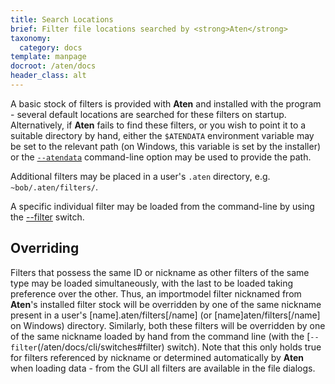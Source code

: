 ```yaml
---
title: Search Locations
brief: Filter file locations searched by <strong>Aten</strong>
taxonomy:
  category: docs
template: manpage
docroot: /aten/docs
header_class: alt
---
```


A basic stock of filters is provided with **Aten** and installed with the program - several default locations are searched for these filters on startup. Alternatively, if **Aten** fails to find these filters, or you wish to point it to a suitable directory by hand, either the `$ATENDATA` environment variable may be set to the relevant path (on Windows, this variable is set by the installer) or the [`--atendata`](/aten/docs/cli/switches#atendata) command-line option may be used to provide the path.

Additional filters may be placed in a user's `.aten` directory, e.g. `~bob/.aten/filters/`.

A specific individual filter may be loaded from the command-line by using the [--filter](/aten/docs/cli/switches#filter) switch.

## Overriding

Filters that possess the same ID or nickname as other filters of the same type may be loaded simultaneously, with the last to be loaded taking preference over the other. Thus, an importmodel filter nicknamed from **Aten**'s installed filter stock will be overridden by one of the same nickname present in a user's [name].aten/filters[/name] (or [name]aten/filters[/name] on Windows) directory. Similarly, both these filters will be overridden by one of the same nickname loaded by hand from the command line (with the [`--filter`(/aten/docs/cli/switches#filter) switch).  Note that this only holds true for filters referenced by nickname or determined automatically by **Aten** when loading data - from the GUI all filters are available in the file dialogs.

